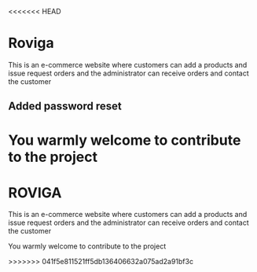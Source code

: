 <<<<<<< HEAD
# Roviga

This is an e-commerce website where customers can add a products and issue request orders and the administrator can receive orders and contact the customer

## Added password reset

You warmly welcome to contribute to the project
=======
# ROVIGA
This is an e-commerce website where customers can add a products and issue request orders and the administrator can receive orders and contact the customer

<p>You warmly welcome to contribute to the project</p>
>>>>>>> 041f5e811521ff5db136406632a075ad2a91bf3c
